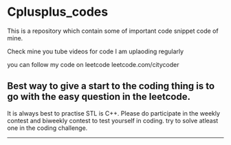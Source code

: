 # Cplusplus_codes
This is a repository which contain some of important code snippet code of mine.

Check mine you tube videos for code 
I am uplaoding regularly

you can follow my code 
on leetcode
leetcode.com/citycoder

Best way to give a start to the coding thing is to go with the easy question in the leetcode.
--------------------------------------------------------------------------------------------------------------------
It is always best to practise STL is C++.
Please do participate in the weekly contest and biweekly contest to test yourself in coding.
try to solve atleast one in the coding challenge.

---------------------------------------------------------------------------------------------------------


